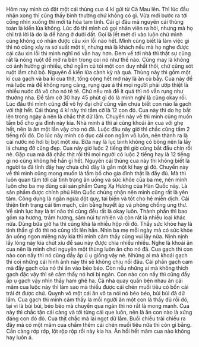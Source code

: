 Hôm nay mình có đặt một cái thùng cua 4 kí gửi từ Cà Mau lên. Thì lúc đầu nhận xong thì cũng thấy bình thường chứ không có gì. Vừa mới bước ra tới cổng nhìn xuống thì mới tá hỏa tam tinh. Cái gì đâu mà nguyên cái thùng toàn là kiến lửa không. Lúc đó thì mình có gọi nhân viên ra hỏi, nhưng mà họ chỉ trả lời là do là để hàng ở dưới đất. Gọi là lết mét đi vào luôn chứ mình cũng không có nhận được câu xin lỗi nào hết. Mình cũng biết là làm việc gì thì nó cũng xảy ra sơ suất một tí, nhưng mà là khách nếu mà họ nghe được cái câu xin lỗi thì mình nghĩ nó vẫn hay hơn. Đem về tới nhà thì thật sự cũng rất là nóng ruột để mở ra bên trong coi nó như thế nào. Cũng may là không có ảnh hưởng gì nhiều, chứ ngẫm củ tỏi một con duy nhất thôi, chứ cũng sót ruột lắm chứ bộ. Nguyên ổ kiến lửa cành kỳ nà quá. Thùng này thì gồm một kí cua gạch và ba kí cua thịt, tổng cộng hết mớ này là ăn củ bẫy. Cua này để mà luộc mà để không rụng càng, rụng que á thì mọi người phải ướp thiệt là nhiều nước đá vô cho nó tê tê. Chứ nếu mà để ít quá thì nó vẫn rụng như thường nha. Để tầm cỡ 30 hay 45 phút gì đó là mình nghĩ là cũng okay rồi. Lúc đầu thì mình cũng để vô hý đại chứ cũng vẫn chưa biết con nào là gạch với thịt hết. Cái thùng 4 kí này thì tầm cỡ là 12 con đó. Cua này thì do họ bắt lên trong ngày á nên là chắc thịt dữ lắm. Chuyến này về thì mình cũng muốn tẩm bổ cho gia đình này kia. Nhà mình á thì ai cũng khoái ăn cua với ghẹ hết, nên là ăn một lần vậy cho nó đã. Luộc đâu nãy giờ thì chắc cũng tầm 2 tiếng rồi đó. Do lúc nãy mình có dục cái con ngẫm vô luôn, nên thành ra là cái nước nó hơi bị bọt một xíu. Bữa nay là lục bình không có bông nên là lấy lá chưng đỡ cũng đẹp. Cua nãy giờ luộc 2 tiếng thì giờ cũng bắt đầu chín rồi nè. Gặp cua mà đã chắc thịt rồi thì mọi người có luộc 2 tiếng hay là 12 tiếng gì nó cũng không hề hấn gì hết. Nguyên cái thùng cua này thì không biết là người ta đã tính dây hay chưa chứ dây là gần một kí hay gì đó. Chuyến này về thì mình cũng mong muốn là tẩm bổ cho gia đình thật là đầy đủ. Mà thì luôn quan tâm tới cái tình trạng ăn uống và sức khỏe của ba mẹ, nên mình luôn cho ba mẹ dùng cái sản phẩm Cung Xạ Hương của Hàn Quốc này. Là sản phẩm được chính phủ Hàn Quốc chứng nhận nên mình cũng rất là yên tâm. Công dụng là ngăn ngừa đột quỵ, tai biến và tốt cho hệ miễn dịch. Cải thiện tình trạng cái tim mạch, cân bằng huyết áp và phòng chống ung thư. Về sinh lực hay là trí não thì cũng đều rất là okay luôn. Thành phần thì bao gồm xạ hương, trầm hương, sâm núi tự nhiên và còn rất là nhiều loại khác nữa. Dùng bữa giờ ha thì cũng khá là nhiều hộp rồi đó. Thấy sức khỏe hay là tinh thần gì đó thì nó cũng tốt lên hẳn. Nhìn ba mẹ mỗi ngày mà có sức khỏe ăn uống ngon miệng này kia thì mình cảm thấy cũng vui lây nữa. Nịnh nịnh lấy lòng này kia chút xíu để sau này được chia nhiều nhiều. Nghe là khoái ăn cua nên là mình chơi nguyên một thùng luôn ăn cho nó đã. Cua gạch thì con nào con nấy thì nó cũng đầy ắp ú ụ giống vậy nè. Những ai mà khoái gạch thì coi những cái hình ảnh này thì sẽ không chịu nổi đâu. Cái phần gạch cam mà đầy gạch của nó thì ăn vào béo béo. Còn nếu những ai mà không thích gạch đặc vậy thì sẽ cảm thấy nó hơi bị ngán. Con nào con nấy thì cũng đầy ắp ụ gạch vậy nhìn thấy ham ghê ha. Cả nhà quay quần bên nhau ăn cái mâm cua luộc này thì làm sao mà thiếu được cái chén muối tiêu có bốn cái trái ớt được chứ. Quỵnh vô một cái ăn vô ta nói nó béo béo, bùi bùi đã dữ lắm. Cua gạch thì mình cảm thấy là mỗi người ăn một con là thấy đủ rồi đó, tại vì là bùi bùi, béo béo mà chuyển qua ngán thì nó rất là mong manh. Cua này thì chắc tận cái càng và tới từng cái que luôn, nên là ăn con nào là xứng đáng con đó đó. Cua thịt chắc mà lại ngọt dữ lắm. Buổi chiều trải chiếu ra đây mà có một mâm cua chấm thêm cái chén muối tiêu nữa thì còn gì bằng. Cắn càng rớp rớp, lột rộp rộp rồi này kia ha. Ăn hồi hết mâm cua nào không hay luôn á.
